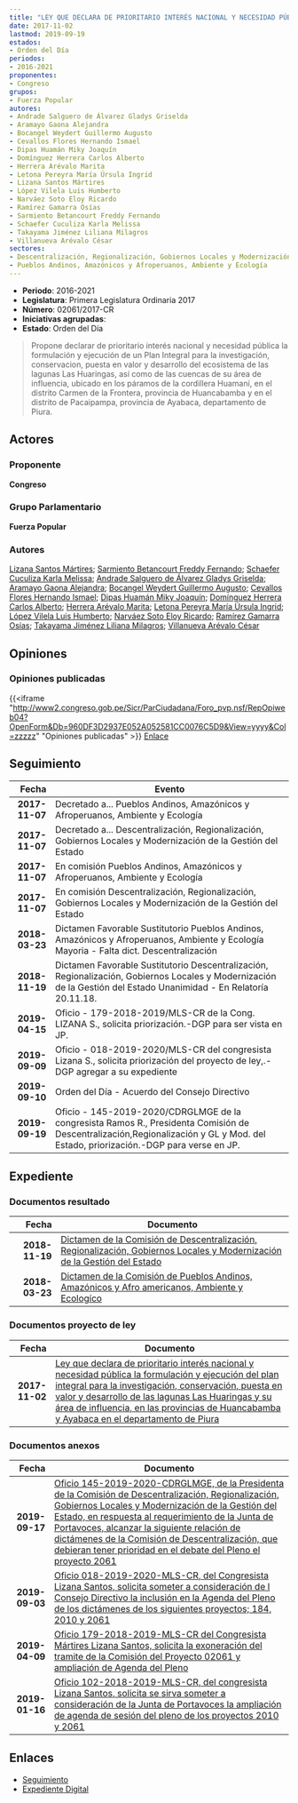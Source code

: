 ```yaml
---
title: "LEY QUE DECLARA DE PRIORITARIO INTERÉS NACIONAL Y NECESIDAD PÚBLICA LA FORMULACIÓN Y EJECUCIÓN DEL PLAN INTEGRAL PARA LA INVESTIGACIÓN, CONSERVACIÓN, PUESTA EN VALOR Y DESARROLLO DE LAS LAGUNAS LAS HUARINGAS Y SU ÁREA DE INFLUENCIA, EN LAS PROVINCIAS DE HUANCABAMBA Y AYABACA, EN EL DEPARTAMENTO DE PIURA"
date: 2017-11-02
lastmod: 2019-09-19
estados:
- Orden del Día
periodos:
- 2016-2021
proponentes:
- Congreso
grupos:
- Fuerza Popular
autores:
- Andrade Salguero de Álvarez Gladys Griselda
- Aramayo Gaona Alejandra
- Bocangel Weydert Guillermo Augusto
- Cevallos Flores Hernando Ismael
- Dipas Huamán Miky Joaquín
- Domínguez Herrera Carlos Alberto
- Herrera Arévalo Marita
- Letona Pereyra María Úrsula Ingrid
- Lizana Santos Mártires
- López Vilela Luis Humberto
- Narváez Soto Eloy Ricardo
- Ramírez Gamarra Osías
- Sarmiento Betancourt Freddy Fernando
- Schaefer Cuculiza Karla Melissa
- Takayama Jiménez Liliana Milagros
- Villanueva Arévalo César
sectores:
- Descentralización, Regionalización, Gobiernos Locales y Modernización de la Gestión del Estado
- Pueblos Andinos, Amazónicos y Afroperuanos, Ambiente y Ecología
---
```

- **Periodo**: 2016-2021
- **Legislatura**: Primera Legislatura Ordinaria 2017
- **Número**: 02061/2017-CR
- **Iniciativas agrupadas**: 
- **Estado**: Orden del Día

> Propone declarar de prioritario interés nacional y necesidad pública la formulación y ejecución de un Plan Integral para la investigación, conservacion, puesta en valor y desarrollo del ecosistema de las lagunas Las Huaringas, así como de las cuencas de su área de influencia, ubicado en los páramos de la cordillera Huamaní, en el distrito Carmen de la Frontera, provincia de Huancabamba y en el distrito de Pacaipampa, provincia de Ayabaca, departamento de Piura.


## Actores

### Proponente

**Congreso**

### Grupo Parlamentario

**Fuerza Popular**

### Autores

[Lizana Santos Mártires](mailto:mailto:mlizana@congreso.gob.pe); [Sarmiento Betancourt Freddy Fernando](mailto:mailto:fsarmiento@congreso.gob.pe); [Schaefer Cuculiza Karla Melissa](mailto:mailto:kschaefer@congreso.gob.pe); [Andrade Salguero de Álvarez Gladys Griselda](mailto:mailto:gandrade@congreso.gob.pe); [Aramayo Gaona Alejandra](mailto:mailto:maramayo@congreso.gob.pe); [Bocangel Weydert Guillermo Augusto](mailto:mailto:gbocangel@congreso.gob.pe); [Cevallos Flores Hernando Ismael](mailto:mailto:hcevallos@congreso.gob.pe); [Dipas Huamán Miky Joaquín](mailto:mailto:mdipas@congreso.gob.pe); [Domínguez Herrera Carlos Alberto](mailto:mailto:cdominguez@congreso.gob.pe); [Herrera Arévalo Marita](mailto:mailto:mherrera@congreso.gob.pe); [Letona Pereyra María Úrsula Ingrid](mailto:mailto:mletona@congreso.gob.pe); [López Vilela Luis Humberto](mailto:mailto:llopezv@congreso.gob.pe); [Narváez Soto Eloy Ricardo](mailto:mailto:enarvaez@congreso.gob.pe); [Ramírez Gamarra Osías](mailto:mailto:oramirez@congreso.gob.pe); [Takayama Jiménez Liliana Milagros](mailto:mailto:ltakayama@congreso.gob.pe); [Villanueva Arévalo César](mailto:mailto:cvillanueva@congreso.gob.pe)

## Opiniones

### Opiniones publicadas

{{<iframe "http://www2.congreso.gob.pe/Sicr/ParCiudadana/Foro_pvp.nsf/RepOpiweb04?OpenForm&Db=960DF3D2937E052A052581CC0076C5D9&View=yyyy&Col=zzzzz" "Opiniones publicadas" >}}
[Enlace](http://www2.congreso.gob.pe/Sicr/ParCiudadana/Foro_pvp.nsf/RepOpiweb04?OpenForm&Db=960DF3D2937E052A052581CC0076C5D9&View=yyyy&Col=zzzzz)


## Seguimiento

| Fecha | Evento |
|------:|--------|
| **2017-11-07** | Decretado a... Pueblos Andinos, Amazónicos y Afroperuanos, Ambiente y Ecología |
| **2017-11-07** | Decretado a... Descentralización, Regionalización, Gobiernos Locales y Modernización de la Gestión del Estado |
| **2017-11-07** | En comisión Pueblos Andinos, Amazónicos y Afroperuanos, Ambiente y Ecología |
| **2017-11-07** | En comisión Descentralización, Regionalización, Gobiernos Locales y Modernización de la Gestión del Estado |
| **2018-03-23** | Dictamen Favorable Sustitutorio Pueblos Andinos, Amazónicos y Afroperuanos, Ambiente y Ecología Mayoria - Falta dict. Descentralización |
| **2018-11-19** | Dictamen Favorable Sustitutorio Descentralización, Regionalización, Gobiernos Locales y Modernización de la Gestión del Estado Unanimidad - En Relatoría 20.11.18. |
| **2019-04-15** | Oficio - 179-2018-2019/MLS-CR de la Cong. LIZANA S., solicita priorización.-DGP para ser vista en JP. |
| **2019-09-09** | Oficio - 018-2019-2020/MLS-CR del congresista Lizana S., solicita priorización del proyecto de ley,.-DGP agregar a su expediente |
| **2019-09-10** | Orden del Día - Acuerdo del Consejo Directivo |
| **2019-09-19** | Oficio - 145-2019-2020/CDRGLMGE de la congresista Ramos R., Presidenta Comisión de Descentralización,Regionalización y GL y Mod. del Estado, priorización.-DGP para verse en JP. |

## Expediente

### Documentos resultado

| Fecha | Documento |
|------:|-----------|
| **2018-11-19** | [Dictamen de la Comisión de Descentralización, Regionalización, Gobiernos Locales y Modernización de la Gestión del Estado](http://www.leyes.congreso.gob.pe/Documentos/2016_2021/Dictamenes/Proyectos_de_Ley/02061DC08MAY20181119.pdf) |
| **2018-03-23** | [Dictamen de la Comisión de Pueblos Andinos, Amazónicos y Afro americanos, Ambiente y Ecologíco](http://www.leyes.congreso.gob.pe/Documentos/2016_2021/Dictamenes/Proyectos_de_Ley/02061DC19MAY20180323.pdf) |

### Documentos proyecto de ley

| Fecha | Documento |
|------:|-----------|
| **2017-11-02** | [Ley que declara de prioritario interés nacional y necesidad pública la formulación y ejecución del plan integral para la investigación, conservación, puesta en valor y desarrollo de las lagunas Las Huaringas y su área de influencia, en las provincias de Huancabamba y Ayabaca en el departamento de Piura](http://www.leyes.congreso.gob.pe/Documentos/2016_2021/Proyectos_de_Ley_y_de_Resoluciones_Legislativas/PL0206120171102..pdf) |

### Documentos anexos

| Fecha | Documento |
|------:|-----------|
| **2019-09-17** | [Oficio 145-2019-2020-CDRGLMGE, de la Presidenta de la Comisión de Descentralización, Regionalización, Gobiernos Locales y Modernización de la Gestión del Estado, en respuesta al requerimiento de la Junta de Portavoces, alcanzar la siguiente relación de dictámenes de la Comisión de Descentralización, que debieran tener prioridad en el debate del Pleno el proyecto 2061](http://www.leyes.congreso.gob.pe/Documentos/2016_2021/Oficios/Comisiones_Ordinarias/OFICIO-145-2019-2020-CDRGLMGE.pdf) |
| **2019-09-03** | [Oficio 018-2019-2020-MLS-CR, del Congresista Lizana Santos, solicita someter a consideración de l Consejo Directivo la inclusión en la Agenda del Pleno de los dictámenes de los siguientes proyectos; 184, 2010 y 2061](http://www.leyes.congreso.gob.pe/Documentos/2016_2021/Oficios/Congresistas/OFICIO-018-2019-2020-MLS-CR.pdf) |
| **2019-04-09** | [Oficio 179-2018-2019-MLS-CR del Congresista Mártires Lizana Santos, solicita la exoneración del tramite de la Comisión del Proyecto 02061 y ampliación de Agenda del Pleno](http://www.leyes.congreso.gob.pe/Documentos/2016_2021/Oficios/Congresistas/OFICIO-179-2018-2019-MLS-CR.pdf) |
| **2019-01-16** | [Oficio 102-2018-2019-MLS-CR, del congresista Lizana Santos, solicita se sirva someter a consideración de la Junta de Portavoces la ampliación de agenda de sesión del pleno de los proyectos 2010 y 2061](http://www.leyes.congreso.gob.pe/Documentos/2016_2021/Oficios/Congresistas/OFICIO-102-2018-2019-MLS-CR.pdf) |

## Enlaces

- [Seguimiento](http://www2.congreso.gob.pe/Sicr/TraDocEstProc/CLProLey2016.nsf/f7fff46988ca05b1052578e100829cc7/23b89fa802baa608052581cc00650b8b?OpenDocument)
- [Expediente Digital](http://www2.congreso.gob.pe/Sicr/TraDocEstProc/Expvirt_2011.nsf/visbusqptramdoc1621/02061?opendocument)


